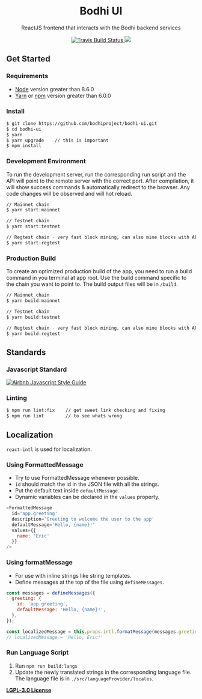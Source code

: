<h1 align="center">
Bodhi UI
</h1>
<p align="center">
ReactJS frontend that interacts with the Bodhi backend services
</p>

<p align="center">
    <a href="https://travis-ci.org/bodhiproject/bodhi-ui" target='_blank'>
      <img src="https://travis-ci.org/bodhiproject/bodhi-ui.svg?branch=master" alt="Travis Build Status"/>
    </a>
    <a href="https://github.com/bodhiproject/bodhi-ui/pulls">
      <img src="https://camo.githubusercontent.com/d4e0f63e9613ee474a7dfdc23c240b9795712c96/68747470733a2f2f696d672e736869656c64732e696f2f62616467652f5052732d77656c636f6d652d627269676874677265656e2e737667" />
    </a>
</p>

## Get Started

### Requirements

- [Node](https://nodejs.org/en/) version greater than 8.6.0
- [Yarn](https://yarnpkg.com/lang/en/) or [npm](https://www.npmjs.com/) version greater than 6.0.0

### Install
```bash
$ git clone https://github.com/bodhiproject/bodhi-ui.git
$ cd bodhi-ui
$ yarn
$ yarn upgrade    // this is important
$ npm install
```

### Development Environment
To run the development server, run the corresponding run script and the API will point to the remote server with the correct port. After compilation, it will show success commands & automatically redirect to the browser. Any code changes will be observed and will hot reload.
```bash
// Mainnet chain
$ yarn start:mainnet

// Testnet chain
$ yarn start:testnet

// Regtest chain - very fast block mining, can also mine blocks with API call
$ yarn start:regtest
```

### Production Build
To create an optimized production build of the app, you need to run a build command in you terminal at app root. Use the build command specific to the chain you want to point to. The build output files will be in `/build`.
```bash
// Mainnet chain
$ yarn build:mainnet

// Testnet chain
$ yarn build:testnet

// Regtest chain - very fast block mining, can also mine blocks with API call
$ yarn build:regtest
```

## Standards

### Javascript Standard

[![Airbnb Javascript Style Guide](https://camo.githubusercontent.com/546205bd8f3e039eb83c8f7f8a887238d25532d5/68747470733a2f2f7261772e6769746861636b2e636f6d2f746f6d656b77692f6a6176617363726970742f393566626638622f6261646765732f6269672e737667)](https://github.com/airbnb/javascript)

### Linting

```bash
$ npm run lint:fix    // get sweet link checking and fixing
$ npm run lint        // to see whats wrong
```

## Localization
`react-intl` is used for localization.

### Using FormattedMessage
- Try to use FormattedMessage whenever possible.
- `id` should match the id in the JSON file with all the strings.
- Put the default text inside `defaultMessage`.
- Dynamic variables can be declared in the `values` property.
```js
<FormattedMessage
  id='app.greeting'
  description='Greeting to welcome the user to the app'
  defaultMessage='Hello, {name}!'
  values={{
    name: 'Eric'
  }}
/>
```

### Using formatMessage
- For use with inline strings like string templates.
- Define messages at the top of the file using `defineMessages`.
```js
const messages = defineMessages({
  greeting: {
    id: 'app.greeting',
    defaultMessage: 'Hello, {name}!',
  },
});

const localizedMessage = this.props.intl.formatMessage(messages.greeting, { { name: 'Eric' }});
// localizedMessage = 'Hello, Eric!'
```

### Run Language Script
1. Run `npm run build:langs`
2. Update the newly translated strings in the corresponding language file. The language file is in `./src/languageProvider/locales`.

**[LGPL-3.0 License](https://github.com/bodhiproject/bodhi-ui/blob/master/LICENSE)**
